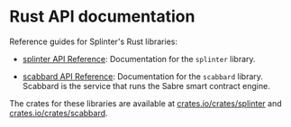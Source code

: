 # Rust API documentation

<!--
  Copyright 2018-2021 Cargill Incorporated
  Licensed under Creative Commons Attribution 4.0 International License
  https://creativecommons.org/licenses/by/4.0/
-->

Reference guides for Splinter's Rust libraries:

* [splinter API Reference](https://docs.rs/splinter/):
  Documentation for the `splinter` library.

* [scabbard API Reference](https://docs.rs/scabbard/):
  Documentation for the `scabbard` library. Scabbard is the service that runs
  the Sabre smart contract engine.

The crates for these libraries are available at
[crates.io/crates/splinter](https://crates.io/crates/splinter)
and [crates.io/crates/scabbard](https://crates.io/crates/scabbard).

